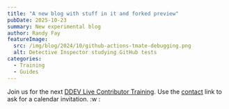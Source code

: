 ```yaml
---
title: "A new blog with stuff in it and forked preview"
pubDate: 2025-10-23
summary: New experimental blog
author: Randy Fay
featureImage:
  src: /img/blog/2024/10/github-actions-tmate-debugging.png
  alt: Detective Inspector studying GitHub tests
categories:
  - Training
  - Guides
---
```


Join us for the next [DDEV Live Contributor Training](/blog/contributor-training/). Use the [contact](/contact) link to ask for a calendar invitation.
:w
:
